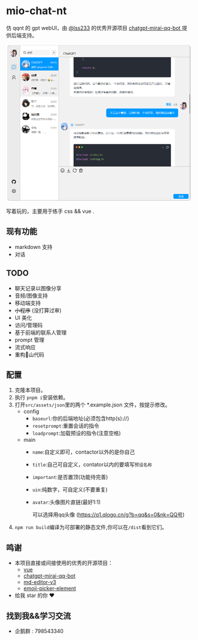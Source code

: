 # mio-chat-nt
  仿 qqnt 的 gpt webUI，由 [@lss233](https://github.com/lss233) 的优秀开源项目 [chatgpt-mirai-qq-bot
](https://github.com/lss233/chatgpt-mirai-qq-bot) 提供后端支持。


![Alt text](github/image.png)

写着玩的，主要用于练手 css && vue . 

## 现有功能
- markdown 支持
- 对话

## TODO
- 聊天记录以图像分享
- 音频/图像支持
- 移动端支持
- ~~小程序~~ (没打算过审)
- UI 美化
- 访问/管理码
- 基于前端的联系人管理
- prompt 管理
- 流式响应
- 重构💩山代码


## 配置
1. 克隆本项目。
2. 执行 `pnpm i`安装依赖。
3. 打开`src/assets/json`里的两个 *.example.json 文件，按提示修改。
   - config
     - `baseurl`:你的后端地址(必须包含http(s)://)
     - `resetprompt`:重置会话的指令
     - `loadprompt`:加载预设的指令(注意空格)
   - main
     - `name`:自定义即可，contactor以外的是你自己
     - `title`:自己可自定义，contator以内的要填写`预设名称`
     - `important`:是否置顶(功能待完善)
     - `uin`:纯数字，可自定义(不要重复)
     - `avatar`:头像图片直链(最好1:1)
        
        可以选择用qq头像 (https://q1.qlogo.cn/g?b=qq&s=0&nk=QQ号)
1. `npm run build`编译为可部署的静态文件,你可以在`/dist`看到它们。

## 鸣谢
- 本项目直接或间接使用的优秀的开源项目：
  -  [vue](https://vuejs.org/)
  - [chatgpt-mirai-qq-bot
](https://github.com/lss233/chatgpt-mirai-qq-bot) 
  - [md-editor-v3](https://github.com/imzbf/md-editor-v3)
  - [emoji-picker-element](https://www.npmjs.com/package/emoji-picker-element)
- 给我 star 的你 ❤️

## 找到我&&学习交流
- 企鹅群 : 798543340 